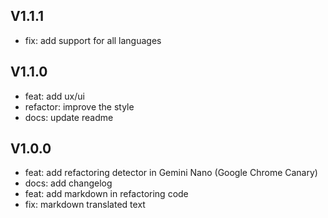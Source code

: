 ## V1.1.1

- fix: add support for all languages

## V1.1.0

- feat: add ux/ui
- refactor: improve the style
- docs: update readme

## V1.0.0

- feat: add refactoring detector in Gemini Nano (Google Chrome Canary)
- docs: add changelog 
- feat: add markdown in refactoring code
- fix: markdown translated text